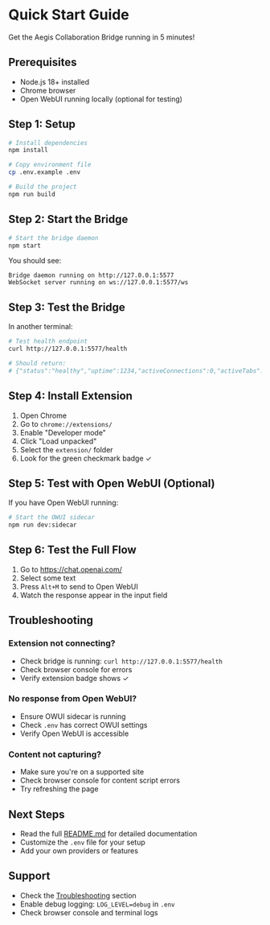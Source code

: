 # Quick Start Guide

Get the Aegis Collaboration Bridge running in 5 minutes!

## Prerequisites

- Node.js 18+ installed
- Chrome browser
- Open WebUI running locally (optional for testing)

## Step 1: Setup

```bash
# Install dependencies
npm install

# Copy environment file
cp .env.example .env

# Build the project
npm run build
```

## Step 2: Start the Bridge

```bash
# Start the bridge daemon
npm start
```

You should see:
```
Bridge daemon running on http://127.0.0.1:5577
WebSocket server running on ws://127.0.0.1:5577/ws
```

## Step 3: Test the Bridge

In another terminal:

```bash
# Test health endpoint
curl http://127.0.0.1:5577/health

# Should return:
# {"status":"healthy","uptime":1234,"activeConnections":0,"activeTabs":0,"timestamp":"..."}
```

## Step 4: Install Extension

1. Open Chrome
2. Go to `chrome://extensions/`
3. Enable "Developer mode"
4. Click "Load unpacked"
5. Select the `extension/` folder
6. Look for the green checkmark badge ✓

## Step 5: Test with Open WebUI (Optional)

If you have Open WebUI running:

```bash
# Start the OWUI sidecar
npm run dev:sidecar
```

## Step 6: Test the Full Flow

1. Go to https://chat.openai.com/
2. Select some text
3. Press `Alt+M` to send to Open WebUI
4. Watch the response appear in the input field

## Troubleshooting

### Extension not connecting?
- Check bridge is running: `curl http://127.0.0.1:5577/health`
- Check browser console for errors
- Verify extension badge shows ✓

### No response from Open WebUI?
- Ensure OWUI sidecar is running
- Check `.env` has correct OWUI settings
- Verify Open WebUI is accessible

### Content not capturing?
- Make sure you're on a supported site
- Check browser console for content script errors
- Try refreshing the page

## Next Steps

- Read the full [README.md](README.md) for detailed documentation
- Customize the `.env` file for your setup
- Add your own providers or features

## Support

- Check the [Troubleshooting](README.md#troubleshooting) section
- Enable debug logging: `LOG_LEVEL=debug` in `.env`
- Check browser console and terminal logs
